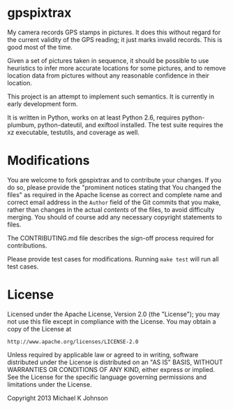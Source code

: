 gpspixtrax
==========

My camera records GPS stamps in pictures.  It does this without
regard for the current validity of the GPS reading; it just marks
invalid records.  This is good most of the time.

Given a set of pictures taken in sequence, it should be possible to
use heuristics to infer more accurate locations for some pictures,
and to remove location data from pictures without any reasonable
confidence in their location.

This project is an attempt to implement such semantics.  It is
currently in early development form.  

It is written in Python, works on at least Python 2.6, requires
python-plumbum, python-dateutil, and exiftool installed.  The test
suite requires the xz executable, testutils, and coverage as well.


Modifications
=============

You are welcome to fork gpspixtrax and to contribute your changes.
If you do so, please provide the "prominent notices stating that
You changed the files" as required in the Apache license as correct
and complete name and correct email address in the `Author` field
of the Git commits that you make, rather than changes in the
actual *contents* of the files, to avoid difficulty merging.  You
should of course add any necessary copyright statements to files.

The CONTRIBUTING.md file describes the sign-off process required
for contributions.

Please provide test cases for modifications.  Running `make test`
will run all test cases.

License
=======

Licensed under the Apache License, Version 2.0 (the "License");
you may not use this file except in compliance with the License.
You may obtain a copy of the License at

    http://www.apache.org/licenses/LICENSE-2.0

Unless required by applicable law or agreed to in writing, software
distributed under the License is distributed on an "AS IS" BASIS,
WITHOUT WARRANTIES OR CONDITIONS OF ANY KIND, either express or implied.
See the License for the specific language governing permissions and
limitations under the License.

Copyright 2013 Michael K Johnson
